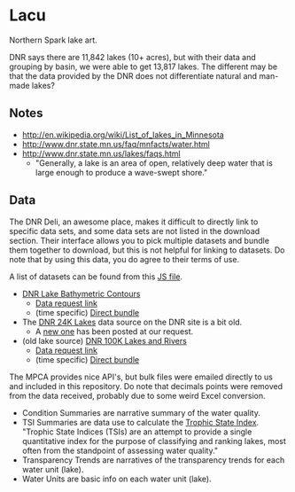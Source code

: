 # Lacu

Northern Spark lake art.

DNR says there are 11,842 lakes (10+ acres), but with their data and grouping by basin, we were able to get 13,817 lakes.  The different may be that the data provided by the DNR does not differentiate natural and man-made lakes?

## Notes

* http://en.wikipedia.org/wiki/List_of_lakes_in_Minnesota
* http://www.dnr.state.mn.us/faq/mnfacts/water.html
* http://www.dnr.state.mn.us/lakes/faqs.html
  * "Generally, a lake is an area of open, relatively deep water that is large enough to produce a wave-swept shore."

## Data

The DNR Deli, an awesome place, makes it difficult to directly link to specific data sets, and some data sets are not listed in the download section.  Their interface allows you to pick multiple datasets and bundle them together to download, but this is not helpful for linking to datasets.  Do note that by using this data, you do agree to their terms of use.

A list of datasets can be found from this [JS file](http://deli.dnr.state.mn.us/javascript/data_layer_def.js).

* [DNR Lake Bathymetric Contours](http://deli.dnr.state.mn.us/metadata.html?id=L390001700202)
    * [Data request link](http://deli.dnr.state.mn.us/cgi-bin/bundle.pl?layer=L390001700202&email=get%40data.com&assemblytype=tiles&data=bath_contln3+mn&kbytes=1)
    * (time specific) [Direct bundle](ftp://ftp.dnr.state.mn.us/pub/deli/d31302343658330.zip)
* The [DNR 24K Lakes](http://deli.dnr.state.mn.us/metadata.html?id=L260000062101) data source on the DNR site is a bit old.
    * A [new one](ftp://ftp.dnr.state.mn.us/pub/gisftp/hawatson/water_dnr_hydrography.zip) has been posted at our request.
* (old lake source) [DNR 100K Lakes and Rivers](http://deli.dnr.state.mn.us/metadata.html?id=L390003700201)
    * [Data request link](http://deli.dnr.state.mn.us/cgi-bin/bundle.pl?layer=L390003700201&email=get%40data.com&assemblytype=tiles&data=lake_dnrpy2+mn&kbytes=1)
    * (time specific) [Direct bundle](ftp://ftp.dnr.state.mn.us/pub/deli/d15079344790019.zip)

The MPCA provides nice API's, but bulk files were emailed directly to us and included in this repository.  Do note that decimals points were removed from the data received, probably due to some weird Excel conversion.

* Condition Summaries are narrative summary of the water quality.
* TSI Summaries are data use to calculate the [Trophic State Index](http://www.lakeaccess.org/lakedata/datainfotsi.html).  "Trophic State Indices (TSIs) are an attempt to provide a single quantitative index for the purpose of classifying and ranking lakes, most often from the standpoint of assessing water quality."
* Transparency Trends are narratives of the transparency trends for each water unit (lake).
* Water Units are basic info on each water unit (lake).

